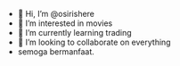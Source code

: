 - 👋 Hi, I’m @osirishere
- 👀 I’m interested in movies
- 🌱 I’m currently learning trading
- 💞️ I’m looking to collaborate on everything
- semoga bermanfaat.

<!---
osirishere/osirishere is a ✨ special ✨ repository because its `README.md` (this file) appears on your GitHub profile.
You can click the Preview link to take a look at your changes.
--->

